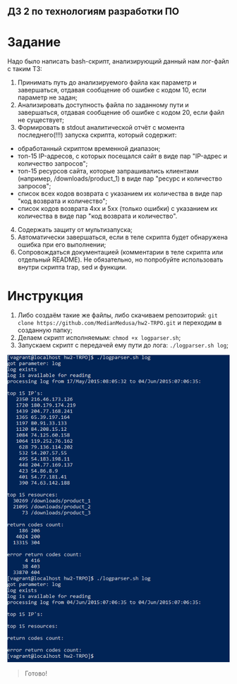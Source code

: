 ## ДЗ 2 по технологиям разработки ПО
# Задание
Надо было написать bash-скрипт, анализирующий данный нам лог-файл с таким ТЗ:
1. Принимать путь до анализируемого файла как параметр и завершаться, отдавая сообщение об ошибке с кодом 10, если параметр не задан;
2. Анализировать доступность файла по заданному пути и завершаться, отдавая сообщение об ошибке с кодом 20, если файл не существует;
3. Формировать в stdout аналитической отчёт с момента последнего(!!!) запуска скрипта, который содержит:
- обработанный скриптом временной диапазон;
- топ-15 IP-адресов, с которых посещался сайт в виде пар "IP-адрес и количество запросов";
- топ-15 ресурсов сайта, которые запрашивались клиентами (например, /downloads/product_1) в виде пар "ресурс и количество запросов";
- список всех кодов возврата с указанием их количества в виде пар "код возврата и количество";
- список кодов возврата 4xx и 5xx (только ошибки) с указанием их количества в виде пар "код возврата и количество".
4. Содержать защиту от мультизапуска;
5. Автоматически завершаться, если в теле скрипта будет обнаружена ошибка при его выполнении;
6. Сопровождаться документацией (комментарии в теле скрипта или отдельный README). Не обязательно, но попробуйте использовать внутри скрипта trap, sed и функции.

# Инструкция
1. Либо создаём такие же файлы, либо скачиваем репозиторий: `git clone https://github.com/MedianMedusa/hw2-TRPO.git` и переходим в созданную папку;
2. Делаем скрипт исполняемым: `chmod +x logparser.sh`;
3. Запускаем скрипт с передачей ему пути до лога: `./logparser.sh log`;


![](https://github.com/MedianMedusa/hw2-TRPO/blob/master/%D1%81%D0%BA%D1%80%D0%B8%D0%BD%20%D0%BF%D0%B0%D1%80%D1%81%D0%B5%D1%80%D0%B0.png?raw=true)
> Готово!
